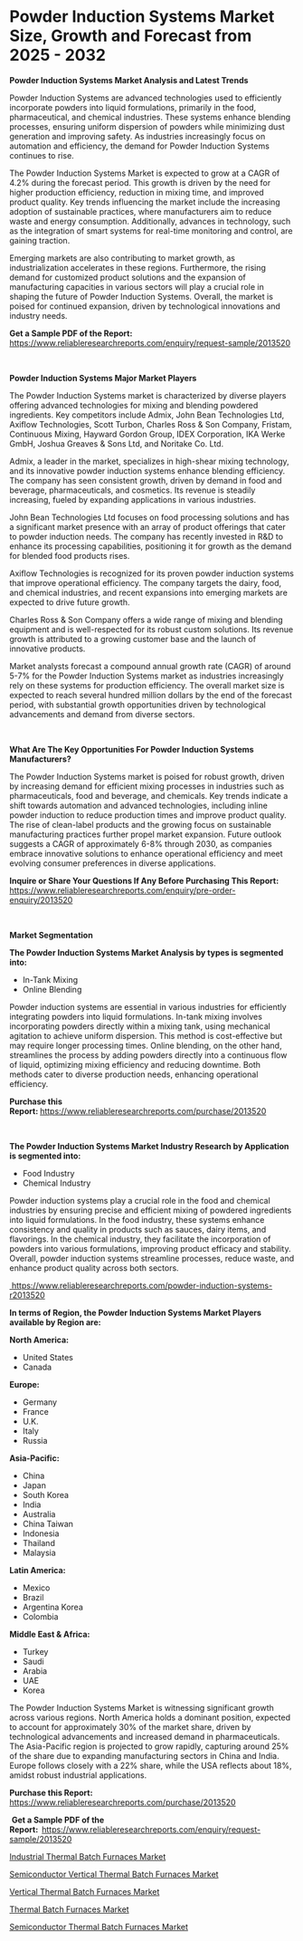 <p><h1>Powder Induction Systems Market Size, Growth and Forecast from 2025 - 2032</h1></p><p><strong>Powder Induction Systems Market Analysis and Latest Trends</strong></p>
<p><p>Powder Induction Systems are advanced technologies used to efficiently incorporate powders into liquid formulations, primarily in the food, pharmaceutical, and chemical industries. These systems enhance blending processes, ensuring uniform dispersion of powders while minimizing dust generation and improving safety. As industries increasingly focus on automation and efficiency, the demand for Powder Induction Systems continues to rise.</p><p>The Powder Induction Systems Market is expected to grow at a CAGR of 4.2% during the forecast period. This growth is driven by the need for higher production efficiency, reduction in mixing time, and improved product quality. Key trends influencing the market include the increasing adoption of sustainable practices, where manufacturers aim to reduce waste and energy consumption. Additionally, advances in technology, such as the integration of smart systems for real-time monitoring and control, are gaining traction.</p><p>Emerging markets are also contributing to market growth, as industrialization accelerates in these regions. Furthermore, the rising demand for customized product solutions and the expansion of manufacturing capacities in various sectors will play a crucial role in shaping the future of Powder Induction Systems. Overall, the market is poised for continued expansion, driven by technological innovations and industry needs.</p></p>
<p><strong>Get a Sample PDF of the Report:&nbsp;</strong> <a href="https://www.reliableresearchreports.com/enquiry/request-sample/2013520?utm_campaign=31&utm_medium=2&utm_source=Github&utm_content=ia&utm_term=02032025&utm_id=powder-induction-systems">https://www.reliableresearchreports.com/enquiry/request-sample/2013520</a></p>
<p>&nbsp;</p>
<p><strong>Powder Induction Systems Major Market Players</strong></p>
<p><p>The Powder Induction Systems market is characterized by diverse players offering advanced technologies for mixing and blending powdered ingredients. Key competitors include Admix, John Bean Technologies Ltd, Axiflow Technologies, Scott Turbon, Charles Ross & Son Company, Fristam, Continuous Mixing, Hayward Gordon Group, IDEX Corporation, IKA Werke GmbH, Joshua Greaves & Sons Ltd, and Noritake Co. Ltd. </p><p>Admix, a leader in the market, specializes in high-shear mixing technology, and its innovative powder induction systems enhance blending efficiency. The company has seen consistent growth, driven by demand in food and beverage, pharmaceuticals, and cosmetics. Its revenue is steadily increasing, fueled by expanding applications in various industries.</p><p>John Bean Technologies Ltd focuses on food processing solutions and has a significant market presence with an array of product offerings that cater to powder induction needs. The company has recently invested in R&D to enhance its processing capabilities, positioning it for growth as the demand for blended food products rises.</p><p>Axiflow Technologies is recognized for its proven powder induction systems that improve operational efficiency. The company targets the dairy, food, and chemical industries, and recent expansions into emerging markets are expected to drive future growth. </p><p>Charles Ross & Son Company offers a wide range of mixing and blending equipment and is well-respected for its robust custom solutions. Its revenue growth is attributed to a growing customer base and the launch of innovative products.</p><p>Market analysts forecast a compound annual growth rate (CAGR) of around 5-7% for the Powder Induction Systems market as industries increasingly rely on these systems for production efficiency. The overall market size is expected to reach several hundred million dollars by the end of the forecast period, with substantial growth opportunities driven by technological advancements and demand from diverse sectors.</p></p>
<p>&nbsp;</p>
<p><strong>What Are The Key Opportunities For Powder Induction Systems Manufacturers?</strong></p>
<p><p>The Powder Induction Systems market is poised for robust growth, driven by increasing demand for efficient mixing processes in industries such as pharmaceuticals, food and beverage, and chemicals. Key trends indicate a shift towards automation and advanced technologies, including inline powder induction to reduce production times and improve product quality. The rise of clean-label products and the growing focus on sustainable manufacturing practices further propel market expansion. Future outlook suggests a CAGR of approximately 6-8% through 2030, as companies embrace innovative solutions to enhance operational efficiency and meet evolving consumer preferences in diverse applications.</p></p>
<p><strong>Inquire or Share Your Questions If Any Before Purchasing This Report:</strong> <a href="https://www.reliableresearchreports.com/enquiry/pre-order-enquiry/2013520?utm_campaign=31&utm_medium=2&utm_source=Github&utm_content=ia&utm_term=02032025&utm_id=powder-induction-systems">https://www.reliableresearchreports.com/enquiry/pre-order-enquiry/2013520</a></p>
<p>&nbsp;</p>
<p><strong>Market Segmentation</strong></p>
<p><strong>The Powder Induction Systems Market Analysis by types is segmented into:</strong></p>
<p><ul><li>In-Tank Mixing</li><li>Online Blending</li></ul></p>
<p><p>Powder induction systems are essential in various industries for efficiently integrating powders into liquid formulations. In-tank mixing involves incorporating powders directly within a mixing tank, using mechanical agitation to achieve uniform dispersion. This method is cost-effective but may require longer processing times. Online blending, on the other hand, streamlines the process by adding powders directly into a continuous flow of liquid, optimizing mixing efficiency and reducing downtime. Both methods cater to diverse production needs, enhancing operational efficiency.</p></p>
<p><strong>Purchase this Report:&nbsp;</strong><a href="https://www.reliableresearchreports.com/purchase/2013520?utm_campaign=31&utm_medium=2&utm_source=Github&utm_content=ia&utm_term=02032025&utm_id=powder-induction-systems">https://www.reliableresearchreports.com/purchase/2013520</a></p>
<p>&nbsp;</p>
<p><strong>The Powder Induction Systems Market Industry Research by Application is segmented into:</strong></p>
<p><ul><li>Food Industry</li><li>Chemical Industry</li></ul></p>
<p><p>Powder induction systems play a crucial role in the food and chemical industries by ensuring precise and efficient mixing of powdered ingredients into liquid formulations. In the food industry, these systems enhance consistency and quality in products such as sauces, dairy items, and flavorings. In the chemical industry, they facilitate the incorporation of powders into various formulations, improving product efficacy and stability. Overall, powder induction systems streamline processes, reduce waste, and enhance product quality across both sectors.</p></p>
<p><a href="https://www.reliableresearchreports.com/powder-induction-systems-r2013520?utm_campaign=31&utm_medium=2&utm_source=Github&utm_content=ia&utm_term=02032025&utm_id=powder-induction-systems">&nbsp;https://www.reliableresearchreports.com/powder-induction-systems-r2013520</a></p>
<p><strong>In terms of Region, the Powder Induction Systems Market Players available by Region are:</strong></p>
<p>
    <p> <strong> North America: </strong>
        <ul>
            <li>United States</li>
            <li>Canada</li>
        </ul>
        </p> 
    <p> <strong> Europe: </strong>
        <ul>
            <li>Germany</li>
            <li>France</li>
            <li>U.K.</li>
            <li>Italy</li>
            <li>Russia</li>
        </ul>
        </p> 
    <p> <strong> Asia-Pacific: </strong>
        <ul>
            <li>China</li>
            <li>Japan</li>
            <li>South Korea</li>
            <li>India</li>
            <li>Australia</li>
            <li>China Taiwan</li>
            <li>Indonesia</li>
            <li>Thailand</li>
            <li>Malaysia</li>
        </ul>
        </p> 
    <p> <strong> Latin America: </strong>
        <ul>
            <li>Mexico</li>
            <li>Brazil</li>
            <li>Argentina Korea</li>
            <li>Colombia</li>
        </ul>
        </p> 
    <p> <strong> Middle East & Africa: </strong>
        <ul>
            <li>Turkey</li>
            <li>Saudi</li>
            <li>Arabia</li>
            <li>UAE</li>
            <li>Korea</li>
        </ul>
    </p>
    </p>
<p><p>The Powder Induction Systems Market is witnessing significant growth across various regions. North America holds a dominant position, expected to account for approximately 30% of the market share, driven by technological advancements and increased demand in pharmaceuticals. The Asia-Pacific region is projected to grow rapidly, capturing around 25% of the share due to expanding manufacturing sectors in China and India. Europe follows closely with a 22% share, while the USA reflects about 18%, amidst robust industrial applications.</p></p>
<p><strong>Purchase this Report: </strong><a href="https://www.reliableresearchreports.com/purchase/2013520?utm_campaign=31&utm_medium=2&utm_source=Github&utm_content=ia&utm_term=02032025&utm_id=powder-induction-systems">https://www.reliableresearchreports.com/purchase/2013520</a></p>
<p>&nbsp;<strong>Get a Sample PDF of the Report:&nbsp;&nbsp;</strong><a href="https://www.reliableresearchreports.com/enquiry/request-sample/2013520?utm_campaign=31&utm_medium=2&utm_source=Github&utm_content=ia&utm_term=02032025&utm_id=powder-induction-systems">https://www.reliableresearchreports.com/enquiry/request-sample/2013520</a></p>
<p><strong></strong></p>
<p><p><a href="https://github.com/shopovdjondo/Market-Research-Report-List-1/blob/main/industrial-thermal-batch-furnaces-market.md?utm_campaign=31&utm_medium=2&utm_source=Github&utm_content=ia&utm_term=02032025&utm_id=powder-induction-systems">Industrial Thermal Batch Furnaces Market</a></p><p><a href="https://github.com/supicweg/Market-Research-Report-List-1/blob/main/semiconductor-vertical-thermal-batch-furnaces-market.md?utm_campaign=31&utm_medium=2&utm_source=Github&utm_content=ia&utm_term=02032025&utm_id=powder-induction-systems">Semiconductor Vertical Thermal Batch Furnaces Market</a></p><p><a href="https://github.com/saeiddaemo/Market-Research-Report-List-1/blob/main/vertical-thermal-batch-furnaces-market.md?utm_campaign=31&utm_medium=2&utm_source=Github&utm_content=ia&utm_term=02032025&utm_id=powder-induction-systems">Vertical Thermal Batch Furnaces Market</a></p><p><a href="https://github.com/viipposahko25/Market-Research-Report-List-1/blob/main/thermal-batch-furnaces-market.md?utm_campaign=31&utm_medium=2&utm_source=Github&utm_content=ia&utm_term=02032025&utm_id=powder-induction-systems">Thermal Batch Furnaces Market</a></p><p><a href="https://github.com/salodipura00/Market-Research-Report-List-1/blob/main/semiconductor-thermal-batch-furnaces-market.md?utm_campaign=31&utm_medium=2&utm_source=Github&utm_content=ia&utm_term=02032025&utm_id=powder-induction-systems">Semiconductor Thermal Batch Furnaces Market</a></p></p>
